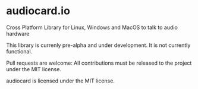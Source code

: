# audiocard.io
Cross Platform Library for Linux, Windows and MacOS to talk to audio hardware

This library is currenly pre-alpha and under development. It is not currently functional. 


Pull requests are welcome:
  All contributions must be released to the project under the MIT license. 

audiocard is licensed under the MIT license. 
